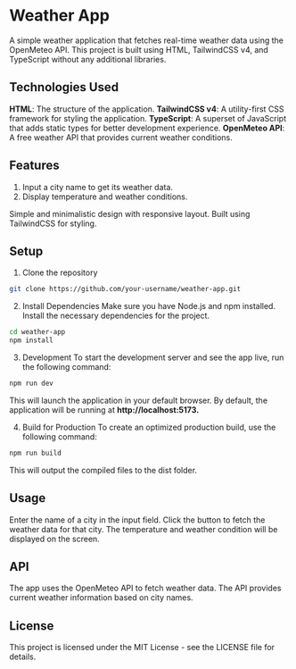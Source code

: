 # Weather App
A simple weather application that fetches real-time weather data using the OpenMeteo API. This project is built using HTML, TailwindCSS v4, and TypeScript without any additional libraries.

## Technologies Used
**HTML**: The structure of the application.
**TailwindCSS v4**: A utility-first CSS framework for styling the application.
**TypeScript**: A superset of JavaScript that adds static types for better development experience.
**OpenMeteo API**: A free weather API that provides current weather conditions.

## Features
1. Input a city name to get its weather data.
2. Display temperature and weather conditions.

Simple and minimalistic design with responsive layout.
Built using TailwindCSS for styling.

## Setup
1. Clone the repository
```bash
git clone https://github.com/your-username/weather-app.git
```

2. Install Dependencies
Make sure you have Node.js and npm installed.
Install the necessary dependencies for the project.
```bash
cd weather-app
npm install
```
3. Development
To start the development server and see the app live, run the following command:
```bash
npm run dev
```
This will launch the application in your default browser. By default, the application will be running at **http://localhost:5173.**

4. Build for Production
To create an optimized production build, use the following command:
```bash
npm run build
```
This will output the compiled files to the dist folder.

## Usage
Enter the name of a city in the input field.
Click the button to fetch the weather data for that city.
The temperature and weather condition will be displayed on the screen.

## API
The app uses the OpenMeteo API to fetch weather data. The API provides current weather information based on city names.

## License
This project is licensed under the MIT License - see the LICENSE file for details.

